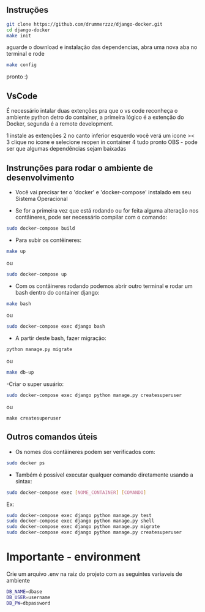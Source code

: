## Instruções

```bash
git clone https://github.com/drummerzzz/django-docker.git
cd django-docker
make init
```
aguarde o download e instalação das dependencias, 
abra uma nova aba no terminal e rode
```bash
make config
```
pronto :)


## VsCode
É necessário intalar duas extenções pra que o vs code reconheça o ambiente python detro do container,
a primeira lógico é a extenção do Docker, segunda é a remote development.

1 instale as extenções
2 no canto inferior esquerdo você verá um icone ><
3 clique no icone e selecione reopen in container
4 tudo pronto
OBS - pode ser que algumas dependências sejam baixadas


## Instrunções para rodar o ambiente de desenvolvimento

- Você vai precisar ter o 'docker' e 'docker-compose' instalado em seu Sistema Operacional

- Se for a primeira vez que está rodando ou for feita alguma alteração nos contâineres,
pode ser necessário compilar com o comando:
```bash
sudo docker-compose build
```

- Para subir os contêineres:
```bash
make up
```
ou
```bash
sudo docker-compose up
```

- Com os contâineres rodando podemos abrir outro terminal e rodar um bash dentro do container django:
```bash
make bash
```
ou
```bash
sudo docker-compose exec django bash
```

- A partir deste bash, fazer migração:
```bash
python manage.py migrate
```
ou
```bash
make db-up
```

-Criar o super usuário:
```bash
sudo docker-compose exec django python manage.py createsuperuser
```
ou
```
make createsuperuser
```

## Outros comandos úteis
* Os nomes dos contâineres podem ser verificados com:
```bash
sudo docker ps
```

- Também é possível executar qualquer comando diretamente usando a sintax:
```bash
sudo docker-compose exec [NOME_CONTAINER] [COMANDO]
```
Ex:
```bash
sudo docker-compose exec django python manage.py test
sudo docker-compose exec django python manage.py shell
sudo docker-compose exec django python manage.py migrate
sudo docker-compose exec django python manage.py createsuperuser
```

# Importante - environment
Crie um arquivo .env na raiz do projeto com as seguintes variaveis de ambiente

```bash
DB_NAME=dbase
DB_USER=username
DB_PW=dbpassword
```